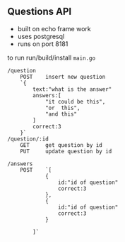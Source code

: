 ## Questions API
- built on echo frame work
- uses postgresql
- runs on port 8181

to run run/build/install `main.go`

	/question
		POST	insert new question
		`{
			text:"what is the answer"
			answers:[
				"it could be this",
				"or  this",
				"and this"
			]
			correct:3
		}`
	/question/:id	
		GET 	get question by id
		PUT 	update question by id

	/answers
		POST	`[
				{
					id:"id of question"
					correct:3
				},
				{
					id:"id of question"
					correct:3
				}

			]`
